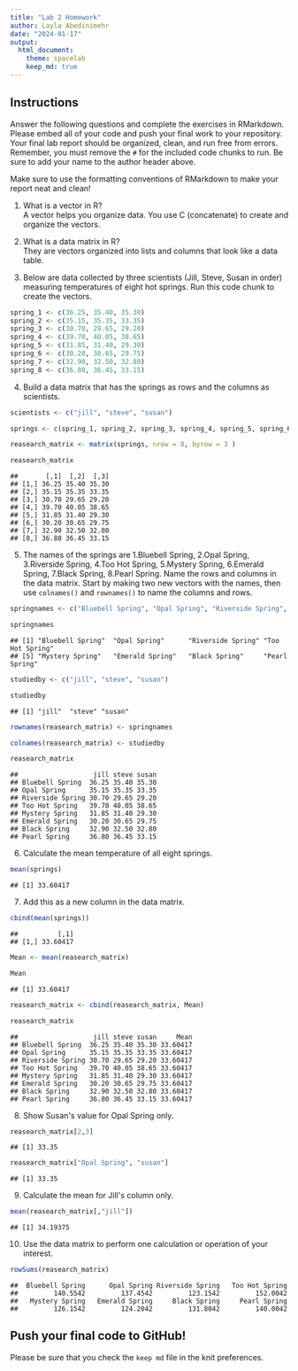 ```yaml
---
title: "Lab 2 Homework"
author: Layla Abedinimehr
date: "2024-01-17"
output:
  html_document: 
    theme: spacelab
    keep_md: true
---
```


## Instructions
Answer the following questions and complete the exercises in RMarkdown. Please embed all of your code and push your final work to your repository. Your final lab report should be organized, clean, and run free from errors. Remember, you must remove the `#` for the included code chunks to run. Be sure to add your name to the author header above.  

Make sure to use the formatting conventions of RMarkdown to make your report neat and clean!  

1. What is a vector in R?  
A vector helps you organize data. You use C (concatenate) to create and organize the vectors. 

2. What is a data matrix in R?  
They are vectors organized into lists and columns that look like a data table. 

3. Below are data collected by three scientists (Jill, Steve, Susan in order) measuring temperatures of eight hot springs. Run this code chunk to create the vectors.  

```r
spring_1 <- c(36.25, 35.40, 35.30)
spring_2 <- c(35.15, 35.35, 33.35)
spring_3 <- c(30.70, 29.65, 29.20)
spring_4 <- c(39.70, 40.05, 38.65)
spring_5 <- c(31.85, 31.40, 29.30)
spring_6 <- c(30.20, 30.65, 29.75)
spring_7 <- c(32.90, 32.50, 32.80)
spring_8 <- c(36.80, 36.45, 33.15)
```

4. Build a data matrix that has the springs as rows and the columns as scientists.  

```r
scientists <- c("jill", "steve", "susan")
```


```r
springs <- c(spring_1, spring_2, spring_3, spring_4, spring_5, spring_6, spring_7, spring_8)
```


```r
reasearch_matrix <- matrix(springs, nrow = 8, byrow = 3 )
```


```r
reasearch_matrix
```

```
##       [,1]  [,2]  [,3]
## [1,] 36.25 35.40 35.30
## [2,] 35.15 35.35 33.35
## [3,] 30.70 29.65 29.20
## [4,] 39.70 40.05 38.65
## [5,] 31.85 31.40 29.30
## [6,] 30.20 30.65 29.75
## [7,] 32.90 32.50 32.80
## [8,] 36.80 36.45 33.15
```



5. The names of the springs are 1.Bluebell Spring, 2.Opal Spring, 3.Riverside Spring, 4.Too Hot Spring, 5.Mystery Spring, 6.Emerald Spring, 7.Black Spring, 8.Pearl Spring. Name the rows and columns in the data matrix. Start by making two new vectors with the names, then use `colnames()` and `rownames()` to name the columns and rows.

```r
springnames <- c("Bluebell Spring", "Opal Spring", "Riverside Spring", "Too Hot Spring", "Mystery Spring", "Emerald Spring", "Black Spring", "Pearl Spring")
```


```r
springnames
```

```
## [1] "Bluebell Spring"  "Opal Spring"      "Riverside Spring" "Too Hot Spring"  
## [5] "Mystery Spring"   "Emerald Spring"   "Black Spring"     "Pearl Spring"
```

```r
studiedby <- c("jill", "steve", "susan")
```


```r
studiedby
```

```
## [1] "jill"  "steve" "susan"
```

```r
rownames(reasearch_matrix) <- springnames
```

```r
colnames(reasearch_matrix) <- studiedby
```

```r
reasearch_matrix
```

```
##                   jill steve susan
## Bluebell Spring  36.25 35.40 35.30
## Opal Spring      35.15 35.35 33.35
## Riverside Spring 30.70 29.65 29.20
## Too Hot Spring   39.70 40.05 38.65
## Mystery Spring   31.85 31.40 29.30
## Emerald Spring   30.20 30.65 29.75
## Black Spring     32.90 32.50 32.80
## Pearl Spring     36.80 36.45 33.15
```


6. Calculate the mean temperature of all eight springs.

```r
mean(springs)
```

```
## [1] 33.60417
```


7. Add this as a new column in the data matrix.  

```r
cbind(mean(springs))
```

```
##          [,1]
## [1,] 33.60417
```


```r
Mean <- mean(reasearch_matrix)
```


```r
Mean
```

```
## [1] 33.60417
```


```r
reasearch_matrix <- cbind(reasearch_matrix, Mean)
```


```r
reasearch_matrix
```

```
##                   jill steve susan     Mean
## Bluebell Spring  36.25 35.40 35.30 33.60417
## Opal Spring      35.15 35.35 33.35 33.60417
## Riverside Spring 30.70 29.65 29.20 33.60417
## Too Hot Spring   39.70 40.05 38.65 33.60417
## Mystery Spring   31.85 31.40 29.30 33.60417
## Emerald Spring   30.20 30.65 29.75 33.60417
## Black Spring     32.90 32.50 32.80 33.60417
## Pearl Spring     36.80 36.45 33.15 33.60417
```


8. Show Susan's value for Opal Spring only.

```r
reasearch_matrix[2,3]
```

```
## [1] 33.35
```

```r
reasearch_matrix["Opal Spring", "susan"]
```

```
## [1] 33.35
```


9. Calculate the mean for Jill's column only.  

```r
mean(reasearch_matrix[,"jill"])
```

```
## [1] 34.19375
```


10. Use the data matrix to perform one calculation or operation of your interest.

```r
rowSums(reasearch_matrix)
```

```
##  Bluebell Spring      Opal Spring Riverside Spring   Too Hot Spring 
##         140.5542         137.4542         123.1542         152.0042 
##   Mystery Spring   Emerald Spring     Black Spring     Pearl Spring 
##         126.1542         124.2042         131.8042         140.0042
```


## Push your final code to GitHub!
Please be sure that you check the `keep md` file in the knit preferences.  
